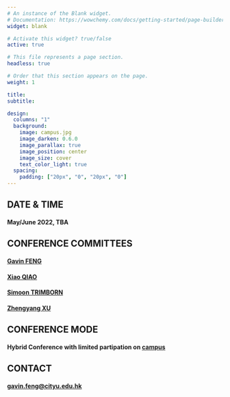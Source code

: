 ```yaml
---
# An instance of the Blank widget.
# Documentation: https://wowchemy.com/docs/getting-started/page-builder/
widget: blank

# Activate this widget? true/false
active: true

# This file represents a page section.
headless: true

# Order that this section appears on the page.
weight: 1

title: 
subtitle:

design:
  columns: "1"
  background:
    image: campus.jpg
    image_darken: 0.6.0
    image_parallax: true
    image_position: center
    image_size: cover
    text_color_light: true
  spacing:
    padding: ["20px", "0", "20px", "0"]
---
```


## DATE & TIME

#### May/June 2022, TBA

## CONFERENCE COMMITTEES

#### [Gavin FENG](https://www.gavinfeng702.com/)
#### [Xiao QIAO](https://sites.google.com/site/xiaoqiao10/) 
#### [Simoon TRIMBORN](https://www.simontrimborn.de/)
#### [Zhengyang XU](https://sites.google.com/view/zhengyxu)

## CONFERENCE MODE

#### Hybrid Conference with limited partipation on [campus](https://www.cityu.edu.hk/about/campus/map)

## CONTACT
#### gavin.feng@cityu.edu.hk

